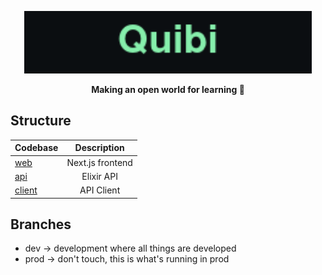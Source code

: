 <p align="center">
 <img height=100 src="https://raw.githubusercontent.com/irere123/Quibi/dev/.assets/quibi.png"/>
</p>

<p align="center">
  <strong>Making an open world for learning 🚀</strong>
</p>

## Structure

| Codebase         |   Description    |
| :--------------- | :--------------: |
| [web](kousa)     | Next.js frontend |
| [api](kousa)     |    Elixir API    |
| [client](client) |    API Client    |

## Branches

- dev -> development where all things are developed
- prod -> don't touch, this is what's running in prod
